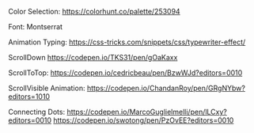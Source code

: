 

Color Selection: 
https://colorhunt.co/palette/253094


Font: 
Montserrat


Animation Typing:
https://css-tricks.com/snippets/css/typewriter-effect/

ScrollDown
https://codepen.io/TKS31/pen/gOaKaxx

ScrollToTop:
https://codepen.io/cedricbeau/pen/BzwWJd?editors=0010

ScrollVisible Animation: 
https://codepen.io/ChandanRoy/pen/GRgNYbw?editors=1010

Connecting Dots:
https://codepen.io/MarcoGuglielmelli/pen/lLCxy?editors=0010
https://codepen.io/swotong/pen/PzOvEE?editors=0010